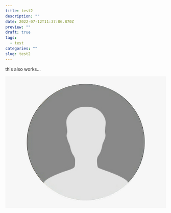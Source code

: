 ```yaml
---
title: test2
description: ""
date: 2022-07-12T11:37:06.870Z
preview: ""
draft: true
tags:
  - test
categories: ""
slug: test2
---
```

this also works...

![profile image](/image/profile.png)